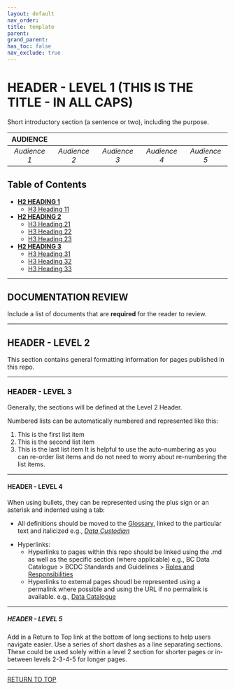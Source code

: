 ```yaml
---
layout: default
nav_order:
title: template
parent:
grand_parent:
has_toc: false
nav_exclude: true
---
```

# HEADER - LEVEL 1 (THIS IS THE TITLE - IN ALL CAPS)

Short introductory section (a sentence or two), including the purpose.

|**AUDIENCE**|  |  |  |  | 
|:---:|:---:|:---:|:---:|:---:|
| *Audience 1* | *Audience 2* | *Audience 3* | *Audience 4* | *Audience 5* |

## Table of Contents
+ [**H2 HEADING 1**](#H2-HEADING-1)
	+ [H3 Heading 11](#H3-Heading-11)
+ [**H2 HEADING 2**](#H2-HEADING-2)
	+ [H3 Heading 21](#H3-Heading-21)
	+ [H3 Heading 22](#H3-Heading-22)
	+ [H3 Heading 23](#H3-Heading-23)
+ [**H2 HEADING 3**](#H2-HEADING-3)
	+ [H3 Heading 31](#H3-Heading-31)
	+ [H3 Heading 32](#H3-Heading-32)
	+ [H3 Heading 33](#H3-Heading-33)

-----------------------

## DOCUMENTATION REVIEW

Include a list of documents that are **required** for the reader to review. 

-----------------------

## HEADER - LEVEL 2

This section contains general formatting information for pages published in this repo.

-----------------------

### HEADER - LEVEL 3

Generally, the sections will be defined at the Level 2 Header.

Numbered lists can be automatically numbered and represented like this:
1. This is the first list item
1. This is the second list item
1. This is the last list item
It is helpful to use the auto-numbering as you can re-order list items and do not need to worry about re-numbering the list items.

-----------------------

#### HEADER - LEVEL 4

When using bullets, they can be represented using the plus sign or an asterisk and indented using a tab:
* All definitions should be moved to the [Glossary](glossary.md), linked to the particular text and italicized e.g., [_Data Custodian_](glossary.md#data-custodian)
+ Hyperlinks:
	+ Hyperlinks to pages within this repo should be linked using the .md as well as the specific section (where applicable) e.g., BC Data Catalogue > BCDC Standards and Guidelines > [Roles and Responsibilities](dsg_bcdc_roles_responsibilities.md#the-data-steward)
	* Hyperlinks to external pages shoudl be represented using a permalink where possible and using the URL if no permalink is available. e.g., [Data Catalogue](https://data.gov.bc.ca/)
	
-----------------------

##### HEADER - LEVEL 5

Add in a Return to Top link at the bottom of long sections to help users navigate easier.
Use a series of short dashes as a line separating sections. These could be used solely within a level 2 section for shorter pages or in-between levels 2-3-4-5 for longer pages.
	
-----------------------

[RETURN TO TOP][1]

[1]: #header---level-1
